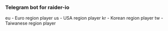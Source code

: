 ### Telegram bot for raider-io

eu - Euro region player
us - USA region player
kr - Korean region player
tw -Taiwanese region player